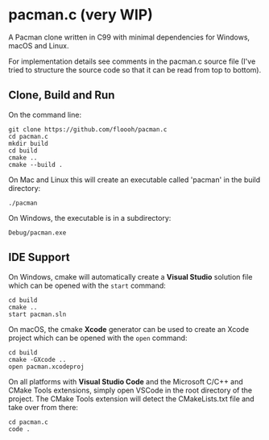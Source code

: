 # pacman.c (very WIP)

A Pacman clone written in C99 with minimal dependencies for Windows, macOS and Linux.

For implementation details see comments in the pacman.c source file (I've tried
to structure the source code so that it can be read from top to bottom).

## Clone, Build and Run

On the command line:

```
git clone https://github.com/floooh/pacman.c
cd pacman.c
mkdir build
cd build
cmake ..
cmake --build .
```

On Mac and Linux this will create an executable called 'pacman'
in the build directory:

```
./pacman
```

On Windows, the executable is in a subdirectory:

```
Debug/pacman.exe
```

## IDE Support

On Windows, cmake will automatically create a **Visual Studio** solution file which can be opened with the ```start``` command:
```
cd build
cmake ..
start pacman.sln
```

On macOS, the cmake **Xcode** generator can be used to create an
Xcode project which can be opened with the ```open``` command:
```
cd build
cmake -GXcode ..
open pacman.xcodeproj
```

On all platforms with **Visual Studio Code** and the Microsoft C/C++ and
CMake Tools extensions, simply open VSCode in the root directory of the
project. The CMake Tools extension will detect the CMakeLists.txt file and
take over from there:
```
cd pacman.c
code .
```
